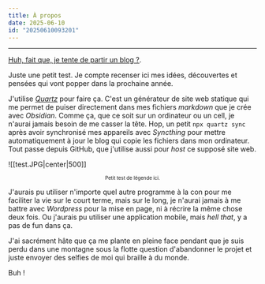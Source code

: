 ```yaml
---
title: À propos
date: 2025-06-10
id: "20250610093201"
---
```

---

[Huh, fait que, je tente de partir un blog ?](https://pigeonrationel.github.io/chu-pardu/).

Juste une petit test. Je compte recenser ici mes idées, découvertes et pensées qui vont popper dans la prochaine année.

J'utilise [*Quartz*](https://quartz.jzhao.xyz/) pour faire ça. C'est un générateur de site web statique qui me permet de puiser directement dans mes fichiers *markdown* que je crée avec *Obsidian*. Comme ça, que ce soit sur un ordinateur ou un cell, je n'aurai jamais besoin de me casser la tête. Hop, un petit `npx quartz sync` après avoir synchronisé mes appareils avec *Syncthing* pour mettre automatiquement à jour le blog qui copie les fichiers dans mon ordinateur. Tout passe depuis GitHub, que j'utilise aussi pour *host* ce supposé site web.

![[test.JPG|center|500]]
<p style="text-align: center; font-size: 0.7em;">Petit test de légende ici.</p>

J'aurais pu utiliser n'importe quel autre programme à la con pour me faciliter la vie sur le court terme, mais sur le long, je n'aurai jamais à me battre avec *Wordpress* pour la mise en page, ni à récrire la même chose deux fois. Ou j'aurais pu utiliser une application mobile, mais *hell that*, y a pas de fun dans ça.

J'ai sacrément hâte que ça me plante en pleine face pendant que je suis perdu dans une montagne sous la flotte question d'abandonner le projet et juste envoyer des selfies de moi qui braille à du monde.

Buh !
